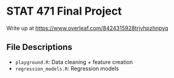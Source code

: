 # STAT 471 Final Project

Write up at https://www.overleaf.com/8424315928trjvhpzhnpyq

## File Descriptions

- `playground.R`: Data cleaning + feature creation
- `regression_models.R`: Regression models
